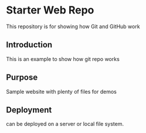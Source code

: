 # Starter Web Repo

This repository is for showing how Git and GitHub work

## Introduction

This is an example to show how git repo works 

## Purpose

Sample website with plenty of files for demos

## Deployment

can be deployed on a server or local file system.

